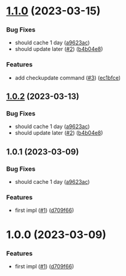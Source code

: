 # [1.1.0](https://github.com/artus-cli/plugin-npmcheckupdate/compare/v1.0.0...v1.1.0) (2023-03-15)


### Bug Fixes

* should cache 1 day ([a9623ac](https://github.com/artus-cli/plugin-npmcheckupdate/commit/a9623ac2943524d7a5c3e64ea2e48e0c1c112fb6))
* should update later ([#2](https://github.com/artus-cli/plugin-npmcheckupdate/issues/2)) ([b4b04e8](https://github.com/artus-cli/plugin-npmcheckupdate/commit/b4b04e8fcddc72e0b9935bb2a85dcb5c0e704ef3))


### Features

* add checkupdate command ([#3](https://github.com/artus-cli/plugin-npmcheckupdate/issues/3)) ([ec1bfce](https://github.com/artus-cli/plugin-npmcheckupdate/commit/ec1bfce052f1308ae65725e5dbdc60eca6399026))



## [1.0.2](https://github.com/artus-cli/plugin-npmcheckupdate/compare/v1.0.0...v1.0.2) (2023-03-13)


### Bug Fixes

* should cache 1 day ([a9623ac](https://github.com/artus-cli/plugin-npmcheckupdate/commit/a9623ac2943524d7a5c3e64ea2e48e0c1c112fb6))
* should update later ([#2](https://github.com/artus-cli/plugin-npmcheckupdate/issues/2)) ([b4b04e8](https://github.com/artus-cli/plugin-npmcheckupdate/commit/b4b04e8fcddc72e0b9935bb2a85dcb5c0e704ef3))



## 1.0.1 (2023-03-09)


### Bug Fixes

* should cache 1 day ([a9623ac](https://github.com/artus-cli/plugin-npmcheckupdate/commit/a9623ac2943524d7a5c3e64ea2e48e0c1c112fb6))


### Features

* first impl ([#1](https://github.com/artus-cli/plugin-npmcheckupdate/issues/1)) ([d709f66](https://github.com/artus-cli/plugin-npmcheckupdate/commit/d709f669e77c1a70dfd47b65bcd48227cbe59596))



# 1.0.0 (2023-03-09)


### Features

* first impl ([#1](https://github.com/artus-cli/plugin-npmcheckupdate/issues/1)) ([d709f66](https://github.com/artus-cli/plugin-npmcheckupdate/commit/d709f669e77c1a70dfd47b65bcd48227cbe59596))



